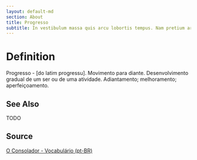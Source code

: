 ```yaml
---
layout: default-md
section: About
title: Progresso
subtitle: In vestibulum massa quis arcu lobortis tempus. Nam pretium arcu in odio vulputate luctus.
---
```


# Definition
Progresso - [do latim progressu]. Movimento para diante. Desenvolvimento gradual de um ser ou de uma atividade. Adiantamento; melhoramento; aperfeiçoamento. 

## See Also
TODO

## Source
[O Consolador - Vocabulário (pt-BR)](http://www.oconsolador.com.br/linkfixo/vocabulario/principal.html)
